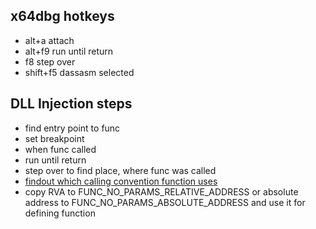 ## x64dbg hotkeys
* alt+a attach
* alt+f9  run until return
* f8 step over
* shift+f5 dassasm selected

## DLL Injection steps
* find entry point to func
* set breakpoint
* when func called
* run until return
* step over to find place, where func was called
* [findout which calling convention function uses](https://docs.microsoft.com/en-us/cpp/cpp/argument-passing-and-naming-conventions?view=vs-2017)
* copy
    RVA to FUNC_NO_PARAMS_RELATIVE_ADDRESS or 
    absolute address to FUNC_NO_PARAMS_ABSOLUTE_ADDRESS
    and use it for defining function

